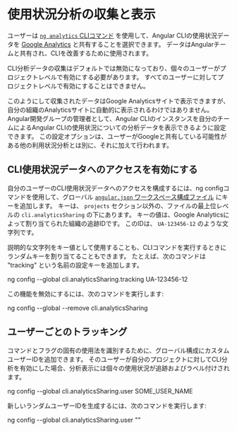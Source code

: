 # 使用状況分析の収集と表示

ユーザーは [`ng analytics` CLIコマンド](analytics) を使用して、Angular CLIの使用状況データを [Google Analytics](https://support.google.com/analytics/answer/1008015?hl=en) と共有することを選択できます。
データはAngularチームと共有され、CLIを改善するために使用されます。

CLI分析データの収集はデフォルトでは無効になっており、個々のユーザーがプロジェクトレベルで有効にする必要があります。
すべてのユーザーに対してプロジェクトレベルで有効にすることはできません。

このようにして収集されたデータはGoogle Analyticsサイトで表示できますが、自分の組織のAnalyticsサイトに自動的に表示されるわけではありません。
Angular開発グループの管理者として、Angular CLIのインスタンスを自分のチームによるAngular CLIの使用状況についての分析データを表示できるように設定できます。
この設定オプションは、ユーザーがGoogleと共有している可能性がある他の利用状況分析とは別に、それに加えて行われます。

## CLI使用状況データへのアクセスを有効にする

自分のユーザーのCLI使用状況データへのアクセスを構成するには、ng configコマンドを使用して、グローバル [`angular.json` ワークスペース構成ファイル](guide/workspace-config) にキーを追加します。
キーは、 `projects` セクション以外の、ファイルの最上位レベルの `cli.analyticsSharing` の下にあります。
キーの値は、Google Analyticsによって割り当てられた組織の追跡IDです。
このIDは、 `UA-123456-12` のような文字列です。

説明的な文字列をキー値として使用することも、CLIコマンドを実行するときにランダムキーを割り当てることもできます。
たとえば、次のコマンドは "tracking" という名前の設定キーを追加します。

<code-example language="sh" class="code-shell">
ng config --global cli.analyticsSharing.tracking UA-123456-12
</code-example>

この機能を無効にするには、次のコマンドを実行します:

<code-example language="sh" class="code-shell">
ng config --global --remove cli.analyticsSharing
</code-example>


## ユーザーごとのトラッキング

コマンドとフラグの固有の使用法を識別するために、グローバル構成にカスタムユーザーIDを追加できます。
そのユーザーが自分のプロジェクトに対してCLI分析を有効にした場合、分析表示には個々の使用状況が追跡およびラベル付けされます。


<code-example language="sh" class="code-shell">
ng config --global cli.analyticsSharing.user SOME_USER_NAME
</code-example>

新しいランダムユーザーIDを生成するには、次のコマンドを実行します:

<code-example language="sh" class="code-shell">
ng config --global cli.analyticsSharing.user ""
</code-example>
